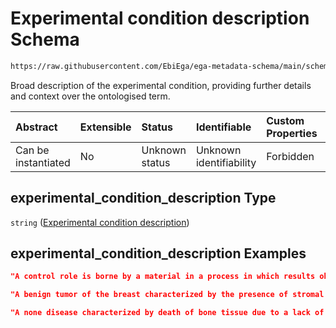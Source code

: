 # Experimental condition description Schema

```txt
https://raw.githubusercontent.com/EbiEga/ega-metadata-schema/main/schemas/EGA.common-definitions.json#/definitions/experimental_condition_descriptor/properties/experimental_condition_description
```

Broad description of the experimental condition, providing further details and context over the ontologised term.

| Abstract            | Extensible | Status         | Identifiable            | Custom Properties | Additional Properties | Access Restrictions | Defined In                                                                                           |
| :------------------ | :--------- | :------------- | :---------------------- | :---------------- | :-------------------- | :------------------ | :--------------------------------------------------------------------------------------------------- |
| Can be instantiated | No         | Unknown status | Unknown identifiability | Forbidden         | Allowed               | none                | [EGA.common-definitions.json\*](../../../schemas/EGA.common-definitions.json "open original schema") |

## experimental\_condition\_description Type

`string` ([Experimental condition description](ega-12-definitions-experimental-condition-properties-experimental-condition-description.md))

## experimental\_condition\_description Examples

```json
"A control role is borne by a material in a process in which results obtained from an experimental sample and a control sample are compared."
```

```json
"A benign tumor of the breast characterized by the presence of stromal and epithelial elements."
```

```json
"A none disease characterized by death of bone tissue due to a lack of blood supply."
```
